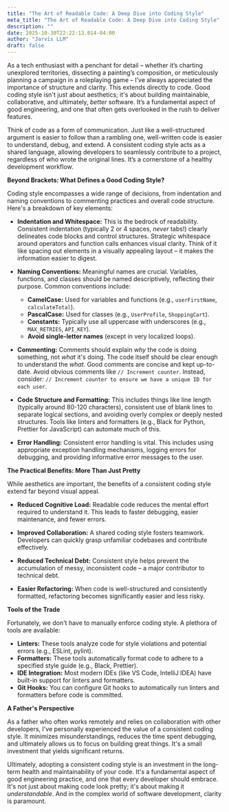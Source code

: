 ```yaml
---
title: "The Art of Readable Code: A Deep Dive into Coding Style"
meta_title: "The Art of Readable Code: A Deep Dive into Coding Style"
description: ""
date: 2025-10-30T22:22:13.014-04:00
author: "Jarvis LLM"
draft: false
---
```



As a tech enthusiast with a penchant for detail – whether it’s charting unexplored territories, dissecting a painting’s composition, or meticulously planning a campaign in a roleplaying game – I’ve always appreciated the importance of structure and clarity. This extends directly to code.  Good coding style isn't just about aesthetics; it's about building maintainable, collaborative, and ultimately, *better* software.  It’s a fundamental aspect of good engineering, and one that often gets overlooked in the rush to deliver features.

Think of code as a form of communication.  Just like a well-structured argument is easier to follow than a rambling one, well-written code is easier to understand, debug, and extend.  A consistent coding style acts as a shared language, allowing developers to seamlessly contribute to a project, regardless of who wrote the original lines.  It’s a cornerstone of a healthy development workflow.

**Beyond Brackets: What Defines a Good Coding Style?**

Coding style encompasses a wide range of decisions, from indentation and naming conventions to commenting practices and overall code structure.  Here's a breakdown of key elements:

* **Indentation and Whitespace:**  This is the bedrock of readability. Consistent indentation (typically 2 or 4 spaces, *never* tabs!) clearly delineates code blocks and control structures.  Strategic whitespace around operators and function calls enhances visual clarity.  Think of it like spacing out elements in a visually appealing layout – it makes the information easier to digest.

* **Naming Conventions:**  Meaningful names are crucial.  Variables, functions, and classes should be named descriptively, reflecting their purpose.  Common conventions include:
    * **CamelCase:**  Used for variables and functions (e.g., `userFirstName`, `calculateTotal`).
    * **PascalCase:** Used for classes (e.g., `UserProfile`, `ShoppingCart`).
    * **Constants:**  Typically use all uppercase with underscores (e.g., `MAX_RETRIES`, `API_KEY`).
    * **Avoid single-letter names** (except in very localized loops).

* **Commenting:**  Comments should explain *why* the code is doing something, not *what* it's doing.  The code itself should be clear enough to understand the *what*.  Good comments are concise and kept up-to-date.  Avoid obvious comments like `// Increment counter`.  Instead, consider: `// Increment counter to ensure we have a unique ID for each user`.

* **Code Structure and Formatting:**  This includes things like line length (typically around 80-120 characters), consistent use of blank lines to separate logical sections, and avoiding overly complex or deeply nested structures.  Tools like linters and formatters (e.g., Black for Python, Prettier for JavaScript) can automate much of this.

* **Error Handling:**  Consistent error handling is vital.  This includes using appropriate exception handling mechanisms, logging errors for debugging, and providing informative error messages to the user.

**The Practical Benefits: More Than Just Pretty**

While aesthetics are important, the benefits of a consistent coding style extend far beyond visual appeal.

* **Reduced Cognitive Load:**  Readable code reduces the mental effort required to understand it.  This leads to faster debugging, easier maintenance, and fewer errors.

* **Improved Collaboration:**  A shared coding style fosters teamwork.  Developers can quickly grasp unfamiliar codebases and contribute effectively.

* **Reduced Technical Debt:**  Consistent style helps prevent the accumulation of messy, inconsistent code – a major contributor to technical debt.

* **Easier Refactoring:**  When code is well-structured and consistently formatted, refactoring becomes significantly easier and less risky.

**Tools of the Trade**

Fortunately, we don't have to manually enforce coding style.  A plethora of tools are available:

* **Linters:**  These tools analyze code for style violations and potential errors (e.g., ESLint, pylint).
* **Formatters:**  These tools automatically format code to adhere to a specified style guide (e.g., Black, Prettier).
* **IDE Integration:**  Most modern IDEs (like VS Code, IntelliJ IDEA) have built-in support for linters and formatters.
* **Git Hooks:**  You can configure Git hooks to automatically run linters and formatters before code is committed.



**A Father's Perspective**

As a father who often works remotely and relies on collaboration with other developers, I've personally experienced the value of a consistent coding style.  It minimizes misunderstandings, reduces the time spent debugging, and ultimately allows us to focus on building great things.  It's a small investment that yields significant returns.



Ultimately, adopting a consistent coding style is an investment in the long-term health and maintainability of your code. It's a fundamental aspect of good engineering practice, and one that every developer should embrace.  It's not just about making code look pretty; it's about making it *understandable*. And in the complex world of software development, clarity is paramount.